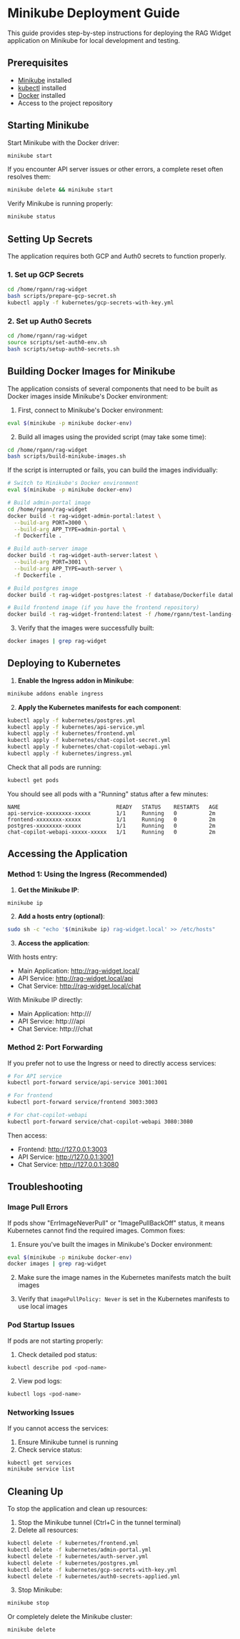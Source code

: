 # Minikube Deployment Guide

This guide provides step-by-step instructions for deploying the RAG Widget application on Minikube for local development and testing.

## Prerequisites

- [Minikube](https://minikube.sigs.k8s.io/docs/start/) installed
- [kubectl](https://kubernetes.io/docs/tasks/tools/) installed
- [Docker](https://docs.docker.com/get-docker/) installed
- Access to the project repository

## Starting Minikube

Start Minikube with the Docker driver:

```bash
minikube start
```

If you encounter API server issues or other errors, a complete reset often resolves them:

```bash
minikube delete && minikube start
```

Verify Minikube is running properly:

```bash
minikube status
```

## Setting Up Secrets

The application requires both GCP and Auth0 secrets to function properly.

### 1. Set up GCP Secrets

```bash
cd /home/rgann/rag-widget
bash scripts/prepare-gcp-secret.sh
kubectl apply -f kubernetes/gcp-secrets-with-key.yml
```

### 2. Set up Auth0 Secrets

```bash
cd /home/rgann/rag-widget
source scripts/set-auth0-env.sh
bash scripts/setup-auth0-secrets.sh
```

## Building Docker Images for Minikube

The application consists of several components that need to be built as Docker images inside Minikube's Docker environment:

1. First, connect to Minikube's Docker environment:

```bash
eval $(minikube -p minikube docker-env)
```

2. Build all images using the provided script (may take some time):

```bash
cd /home/rgann/rag-widget
bash scripts/build-minikube-images.sh
```

If the script is interrupted or fails, you can build the images individually:

```bash
# Switch to Minikube's Docker environment
eval $(minikube -p minikube docker-env)

# Build admin-portal image
cd /home/rgann/rag-widget
docker build -t rag-widget-admin-portal:latest \
  --build-arg PORT=3000 \
  --build-arg APP_TYPE=admin-portal \
  -f Dockerfile .

# Build auth-server image
docker build -t rag-widget-auth-server:latest \
  --build-arg PORT=3001 \
  --build-arg APP_TYPE=auth-server \
  -f Dockerfile .

# Build postgres image
docker build -t rag-widget-postgres:latest -f database/Dockerfile database

# Build frontend image (if you have the frontend repository)
docker build -t rag-widget-frontend:latest -f /home/rgann/test-landing-page/Dockerfile /home/rgann/test-landing-page
```

3. Verify that the images were successfully built:

```bash
docker images | grep rag-widget
```

## Deploying to Kubernetes

1. **Enable the Ingress addon in Minikube**:

```bash
minikube addons enable ingress
```

2. **Apply the Kubernetes manifests for each component**:

```bash
kubectl apply -f kubernetes/postgres.yml
kubectl apply -f kubernetes/api-service.yml
kubectl apply -f kubernetes/frontend.yml
kubectl apply -f kubernetes/chat-copilot-secret.yml
kubectl apply -f kubernetes/chat-copilot-webapi.yml
kubectl apply -f kubernetes/ingress.yml
```

Check that all pods are running:

```bash
kubectl get pods
```

You should see all pods with a "Running" status after a few minutes:

```
NAME                              READY   STATUS    RESTARTS   AGE
api-service-xxxxxxxx-xxxxx        1/1     Running   0          2m
frontend-xxxxxxxx-xxxxx           1/1     Running   0          2m
postgres-xxxxxxxx-xxxxx           1/1     Running   0          2m
chat-copilot-webapi-xxxxx-xxxxx   1/1     Running   0          2m
```

## Accessing the Application

### Method 1: Using the Ingress (Recommended)

1. **Get the Minikube IP**:

```bash
minikube ip
```

2. **Add a hosts entry (optional)**:

```bash
sudo sh -c "echo '$(minikube ip) rag-widget.local' >> /etc/hosts"
```

3. **Access the application**:

With hosts entry:
- Main Application: http://rag-widget.local/
- API Service: http://rag-widget.local/api
- Chat Service: http://rag-widget.local/chat

With Minikube IP directly:
- Main Application: http://<minikube-ip>/
- API Service: http://<minikube-ip>/api
- Chat Service: http://<minikube-ip>/chat

### Method 2: Port Forwarding

If you prefer not to use the Ingress or need to directly access services:

```bash
# For API service
kubectl port-forward service/api-service 3001:3001

# For frontend
kubectl port-forward service/frontend 3003:3003

# For chat-copilot-webapi
kubectl port-forward service/chat-copilot-webapi 3080:3080
```

Then access:
- Frontend: http://127.0.0.1:3003
- API Service: http://127.0.0.1:3001
- Chat Service: http://127.0.0.1:3080

## Troubleshooting

### Image Pull Errors

If pods show "ErrImageNeverPull" or "ImagePullBackOff" status, it means Kubernetes cannot find the required images. Common fixes:

1. Ensure you've built the images in Minikube's Docker environment:

```bash
eval $(minikube -p minikube docker-env)
docker images | grep rag-widget
```

2. Make sure the image names in the Kubernetes manifests match the built images

3. Verify that `imagePullPolicy: Never` is set in the Kubernetes manifests to use local images

### Pod Startup Issues

If pods are not starting properly:

1. Check detailed pod status:

```bash
kubectl describe pod <pod-name>
```

2. View pod logs:

```bash
kubectl logs <pod-name>
```

### Networking Issues

If you cannot access the services:

1. Ensure Minikube tunnel is running
2. Check service status:

```bash
kubectl get services
minikube service list
```

## Cleaning Up

To stop the application and clean up resources:

1. Stop the Minikube tunnel (Ctrl+C in the tunnel terminal)
2. Delete all resources:

```bash
kubectl delete -f kubernetes/frontend.yml
kubectl delete -f kubernetes/admin-portal.yml
kubectl delete -f kubernetes/auth-server.yml
kubectl delete -f kubernetes/postgres.yml
kubectl delete -f kubernetes/gcp-secrets-with-key.yml
kubectl delete -f kubernetes/auth0-secrets-applied.yml
```

3. Stop Minikube:

```bash
minikube stop
```

Or completely delete the Minikube cluster:

```bash
minikube delete
```